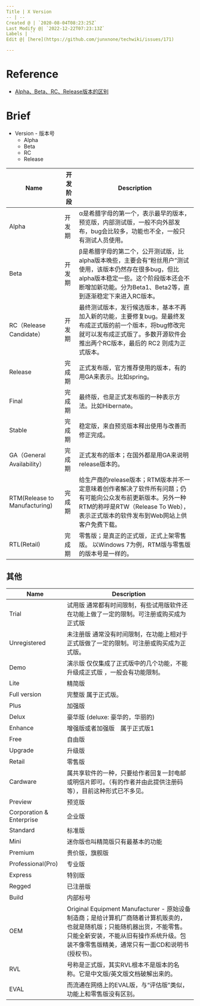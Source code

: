 ```yaml
---
Title | X Version
-- | --
Created @ | `2020-08-04T08:23:25Z`
Last Modify @| `2022-12-22T07:23:13Z`
Labels | ``
Edit @| [here](https://github.com/junxnone/techwiki/issues/171)

---
```

# Reference
-  [Alpha、Beta、RC、Release版本的区别](https://blog.csdn.net/lilongsy/article/details/83094977)

# Brief
- Version - 版本号
  - Alpha
  - Beta
  - RC
  - Release


Name | 开发阶段 | Description
-- | -- | --
Alpha | 开发期 | α是希腊字母的第一个，表示最早的版本，预览版，内部测试版，一般不向外部发布，bug会比较多，功能也不全，一般只有测试人员使用。
Beta | 开发期 | β是希腊字母的第二个，公开测试版，比alpha版本晚些，主要会有“粉丝用户”测试使用，该版本仍然存在很多bug，但比alpha版本稳定一些。这个阶段版本还会不断增加新功能。分为Beta1、Beta2等，直到逐渐稳定下来进入RC版本。
RC（Release Candidate） | 开发期 | 最终测试版本，发行候选版本，基本不再加入新的功能，主要修复bug。是最终发布成正式版的前一个版本，将bug修改完就可以发布成正式版了。多数开源软件会推出两个RC版本，最后的 RC2 则成为正式版本。
Release | 完成期 | 正式发布版，官方推荐使用的版本，有的用GA来表示。比如spring。
Final | 完成期 | 最终版，也是正式发布版的一种表示方法。比如Hibernate。
Stable | 完成期 | 稳定版，来自预览版本释出使用与改善而修正完成。
GA（General Availability）| 完成期 | 正式发布的版本；在国外都是用GA来说明release版本的。
RTM(Release to Manufacturing) | 完成期 | 给生产商的release版本；RTM版本并不一定意味着创作者解决了软件所有问题；仍有可能向公众发布前更新版本。另外一种RTM的称呼是RTW（Release To Web），表示正式版本的软件发布到Web网站上供客户免费下载。
RTL(Retail) | 完成期 | 零售版；是真正的正式版，正式上架零售版。 以Windows 7为例，RTM版与零售版的版本号是一样的。

## 其他

Name | Description
-- | -- 
Trial | 试用版 通常都有时间限制，有些试用版软件还在功能上做了一定的限制。可注册或购买成为正式版
Unregistered |  未注册版  通常没有时间限制，在功能上相对于正式版做了一定的限制。可注册或购买成为正式版。
Demo | 演示版  仅仅集成了正式版中的几个功能，不能升级成正式版 ，一般会有功能限制。
Lite | 精简版
Full version | 完整版  属于正式版。
Plus | 加强版
Delux | 豪华版 (deluxe: 豪华的，华丽的)
Enhance | 增强版或者加强版　属于正式版1
Free | 自由版
Upgrade | 升级版
Retail | 零售版
Cardware | 属共享软件的一种，只要给作者回复一封电邮或明信片即可。（有的作者并由此提供注册码等），目前这种形式已不多见。
Preview | 预览版
Corporation & Enterprise | 企业版
Standard | 标准版
Mini | 迷你版也叫精简版只有最基本的功能
Premium | 贵价版，旗舰版
Professional(Pro) | 专业版
Express| 特别版
Regged | 已注册版
Build | 内部标号
OEM | Original Equipment Manufacturer - 原始设备制造商；是给计算机厂商随着计算机贩卖的，也就是随机版；只能随机器出货，不能零售。只能全新安装，不能从旧有操作系统升级。包装不像零售版精美，通常只有一面CD和说明书(授权书)。
RVL | 号称是正式版，其实RVL根本不是版本的名称。它是中文版/英文版文档破解出来的。
EVAL | 而流通在网络上的EVAL版，与“评估版”类似，功能上和零售版没有区别。
